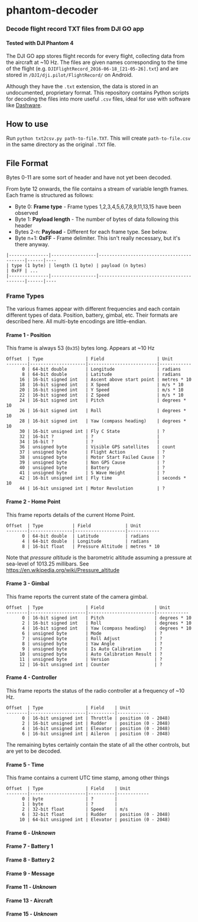 # phantom-decoder

### Decode flight record TXT files from DJI GO app
#### Tested with DJI Phantom 4

The DJI GO app stores flight records for every flight, collecting data from the aircraft at ~10 Hz. 
The files are given names corresponding to the time of the flight (e.g. `DJIFlightRecord_2016-06-18_[21-05-26].txt`) 
and are stored in `/DJI/dji.pilot/FlightRecord/` on Android.

Although they have the `.txt` extension, the data is stored in an undocumented, proprietary format. This repository 
contains Python scripts for decoding the files into more useful `.csv` files, ideal for use with software like [Dashware](http://www.dashware.net/).

## How to use

Run `python txt2csv.py path-to-file.TXT`. This will create `path-to-file.csv` in the same directory as the original `.TXT` file.

## File Format

Bytes 0-11 are some sort of header and have not yet been decoded.

From byte 12 onwards, the file contains a stream of variable length frames. Each frame is structured as follows:

* Byte 0: **Frame type** - Frame types 1,2,3,4,5,6,7,8,9,11,13,15 have been observed
* Byte 1: **Payload length** - The number of bytes of data following this header
* Bytes 2-n: **Payload** - Different for each frame type. See below.
* Byte n+1: **0xFF** - Frame delimiter. This isn't really necessary, but it's there anyway.

```
|---------------|-----------------|------------------------------------------|------|----
| type (1 byte) | length (1 byte) | payload (n bytes)                        | 0xFF | ...
|---------------|-----------------|------------------------------------------|------|----
```


### Frame Types

The various frames appear with different frequencies and each contain different types of data. Position, battery, gimbal, etc. 
Their formats are described here. All multi-byte encodings are little-endian.

#### Frame 1 - **Position**

This frame is always 53 (`0x35`) bytes long. Appears at ~10 Hz

```
Offset  | Type                | Field                    | Unit
--------|---------------------|--------------------------|------------
      0 | 64-bit double       | Longitude                | radians
      8 | 64-bit double       | Latitude                 | radians
     16 | 16-bit signed int   | Ascent above start point | metres * 10
     18 | 16-bit signed int   | X Speed                  | m/s * 10
     20 | 16-bit signed int   | Y Speed                  | m/s * 10
     22 | 16-bit signed int   | Z Speed                  | m/s * 10
     24 | 16-bit signed int   | Pitch                    | degrees * 10
     26 | 16-bit signed int   | Roll                     | degrees * 10
     28 | 16-bit signed int   | Yaw (compass heading)    | degrees * 10
     30 | 16-bit unsigned int | Fly C State              | ?
     32 | 16-bit ?            | ?                        | 
     34 | 16-bit ?            | ?                        | 
     36 | unsigned byte       | Visible GPS satellites   | count
     37 | unsigned byte       | Flight Action            | ?
     38 | unsigned byte       | Motor Start Failed Cause | ?
     39 | unsigned byte       | Non GPS Cause            | ?
     40 | unsigned byte       | Battery                  | ?
     41 | unsigned byte       | S Wave Height            | ?
     42 | 16-bit unsigned int | Fly time                 | seconds * 10
     44 | 16-bit unsigned int | Motor Revolution         | ?
```

#### Frame 2 - **Home Point**

This frame reports details of the current Home Point.

```
Offset  | Type           | Field             | Unit
--------|----------------|-------------------|------------
      0 | 64-bit double  | Latitude          | radians
      4 | 64-bit double  | Longitude         | radians
      8 | 16-bit float   | Pressure Altitude | metres * 10
```

Note that *pressure altitude* is the barometric altitude assuming a pressure at sea-level of 1013.25 millibars. See https://en.wikipedia.org/wiki/Pressure_altitude

#### Frame 3 - **Gimbal**

This frame reports the current state of the camera gimbal.

```
Offset  | Type                | Field                   | Unit
--------|---------------------|-------------------------|------------
      0 | 16-bit signed int   | Pitch                   | degrees * 10
      2 | 16-bit signed int   | Roll                    | degrees * 10
      4 | 16-bit signed int   | Yaw (compass heading)   | degrees * 10
      6 | unsigned byte       | Mode                    | ?
      7 | unsigned byte       | Roll Adjust             | ?
      8 | unsigned byte       | Yaw Angle               | ?
      9 | unsigned byte       | Is Auto Calibration     | ?
     10 | unsigned byte       | Auto Calibration Result | ?
     11 | unsigned byte       | Version                 | ?
     12 | 16-bit unsigned int | Counter                 | ?
```

#### Frame 4 - **Controller**

This frame reports the status of the radio controller at a frequency of ~10 Hz.

```
Offset  | Type                | Field    | Unit
--------|---------------------|----------|------------
      0 | 16-bit unsigned int | Throttle | position (0 - 2048)
      2 | 16-bit unsigned int | Rudder   | position (0 - 2048)
      4 | 16-bit unsigned int | Elevator | position (0 - 2048)
      6 | 16-bit unsigned int | Aileron  | position (0 - 2048)
```

The remaining bytes certainly contain the state of all the other controls, but are yet to be decoded.

#### Frame 5 - **Time**

This frame contains a current UTC time stamp, among other things

```
Offset  | Type                | Field    | Unit
--------|---------------------|----------|------------
      0 | byte                | ?        | 
      1 | byte                | ?        |
      2 | 32-bit float        | Speed    | m/s
      6 | 32-bit float        | Rudder   | position (0 - 2048)
     10 | 64-bit unsigned int | Elevator | position (0 - 2048)
```


#### Frame 6 - *Unknown*

#### Frame 7 - **Battery 1**

#### Frame 8 - **Battery 2**

#### Frame 9 - **Message**

#### Frame 11 - *Unknown*

#### Frame 13 - **Aircraft**

#### Frame 15 - *Unknown*
